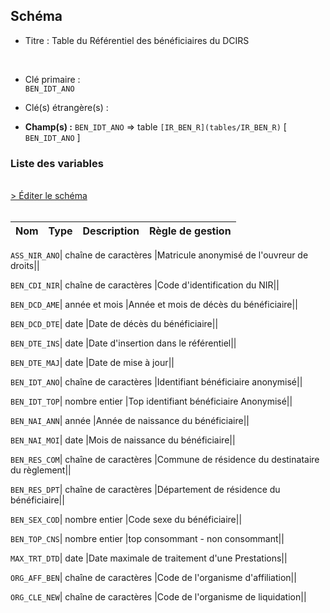 ## Schéma


- Titre : Table du Référentiel des bénéficiaires du DCIRS
<br />


- Clé primaire : <br />`BEN_IDT_ANO`<br />


- Clé(s) étrangère(s) : <br />

- **Champ(s) :** `BEN_IDT_ANO`
  => table `[IR_BEN_R](tables/IR_BEN_R)` [ `BEN_IDT_ANO` ]<br />

 
### Liste des variables
<br />
<div>
    <a href="https://gitlab.com/healthdatahub/applications-du-hdh/schema-snds/-/tree/master/schemas/REFERENTIELS/IR_IBA_R.json"
       target="_blank" rel="noopener noreferrer">> Éditer le schéma</a>
</div>
<br />

Nom | Type | Description | Règle de gestion
-|-|-|-



`ASS_NIR_ANO`| chaîne de caractères |Matricule anonymisé de l'ouvreur de droits||

`BEN_CDI_NIR`| chaîne de caractères |Code d'identification du NIR||

`BEN_DCD_AME`| année et mois |Année et mois de décès du bénéficiaire||

`BEN_DCD_DTE`| date |Date de décès du bénéficiaire||

`BEN_DTE_INS`| date |Date d'insertion dans le référentiel||

`BEN_DTE_MAJ`| date |Date de mise à jour||

`BEN_IDT_ANO`| chaîne de caractères |Identifiant bénéficiaire anonymisé||

`BEN_IDT_TOP`| nombre entier |Top identifiant bénéficiaire Anonymisé||

`BEN_NAI_ANN`| année |Année de naissance du bénéficiaire||

`BEN_NAI_MOI`| date |Mois de naissance du bénéficiaire||

`BEN_RES_COM`| chaîne de caractères |Commune de résidence du destinataire du règlement||

`BEN_RES_DPT`| chaîne de caractères |Département de résidence du bénéficiaire||

`BEN_SEX_COD`| nombre entier |Code sexe du bénéficiaire||

`BEN_TOP_CNS`| nombre entier |top consommant - non consommant||

`MAX_TRT_DTD`| date |Date maximale de traitement d'une Prestations||

`ORG_AFF_BEN`| chaîne de caractères |Code de l'organisme d'affiliation||

`ORG_CLE_NEW`| chaîne de caractères |Code de l'organisme de liquidation||
